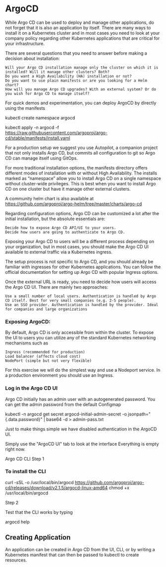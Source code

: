 # ArgoCD

While Argo CD can be used to deploy and manage other applications, do not forget that it is also an application by itself. There are many ways to install it on a Kubernetes cluster and in most cases you need to look at your company policy regarding other Kubernetes applications that are critical for your infrastructure.

There are several questions that you need to answer before making a decision about installation:

    Will your Argo CD installation manage only the cluster on which it is installed? Will it manage other clusters? Both?
    Do you want a High Availability (HA) installation or not?
    Do you want to use plain manifests or are you looking for a Helm chart?
    How will you manage Argo CD upgrades? With an external system? Or do you wish for Argo CD to manage itself?


For quick demos and experimentation, you can deploy ArgoCD by directly using the manifests

kubectl create namespace argocd

kubectl apply -n argocd -f https://raw.githubusercontent.com/argoproj/argo-cd/stable/manifests/install.yaml

For a production setup we suggest you use Autopilot, a companion project that not only installs Argo CD, but commits all configuration to git so Argo CD can manage itself using GitOps.

For more traditional installation options, the manifests directory offers different modes of installation with or without High Availability. The installs marked as “namespace” allow you to install Argo CD on a single namespace without cluster-wide privileges. This is best when you want to install Argo CD on one cluster but have it manage other external clusters.

A community helm chart is also available at https://github.com/argoproj/argo-helm/tree/master/charts/argo-cd

Regarding configuration options, Argo CD can be customized a lot after the initial installation, but the absolute essentials are:

    Decide how to expose Argo CD API/UI to your users.
    Decide how users are going to authenticate to Argo CD.


Exposing your Argo CD to users will be a different process depending on your organization, but in most cases, you should make the Argo CD UI available to external traffic via a Kubernetes ingress.

The setup process is not specific to Argo CD, and you should already be familiar with ingresses for other Kubernetes applications. You can follow the official documentation for setting up Argo CD with popular Ingress options.

Once the external URL is ready, you need to decide how users will access the Argo CD UI. There are mainly two approaches:

    Use a small number of local users. Authentication is handled by Argo CD itself. Best for very small companies (e.g. 2-5 people).
    Use an SSO provider. Authentication is handled by the provider. Ideal for companies and large organizations


### Exposing ArgoCD:

By default, Argo CD is only accessible from within the cluster. To expose the UI to users you can utilize any of the standard Kubernetes networking mechanisms such as

    Ingress (recommended for production)
    Load balancer (affects cloud cost)
    NodePort (simple but not very flexible)

For this exercise we will do the simplest way and use a Nodeport service. In a production environment you should use an Ingress.


### Log in the Argo CD UI

Argo CD initially has an admin user with an autogenerated password. You can get the admin password from the default Configmap

kubectl -n argocd get secret argocd-initial-admin-secret -o jsonpath="{.data.password}" | base64 -d > admin-pass.txt

Just to make things simple we have disabled authentication in the ArgoCD UI.

Simply use the "ArgoCD UI" tab to look at the interface Everything is empty right now.


Argo CD CLI
Step 1

### To install the CLI

curl -sSL -o /usr/local/bin/argocd https://github.com/argoproj/argo-cd/releases/download/v2.1.5/argocd-linux-amd64
chmod +x /usr/local/bin/argocd

Step 2

Test that the CLI works by typing

argocd help


## Creating Application

An application can be created in Argo CD from the UI, CLI, or by writing a Kubernetes manifest that can then be passed to kubectl to create resources. 

